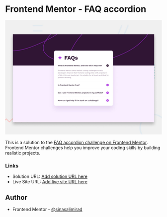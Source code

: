# Frontend Mentor - FAQ accordion

![Design preview for the FAQ accordion coding challenge](./design/desktop-preview.jpg)

This is a solution to the [FAQ accordion challenge on Frontend Mentor](https://www.frontendmentor.io/challenges/faq-accordion-wyfFdeBwBz). Frontend Mentor challenges help you improve your coding skills by building realistic projects.

### Links

- Solution URL: [Add solution URL here](https://your-solution-url.com)
- Live Site URL: [Add live site URL here](https://your-live-site-url.com)

## Author

- Frontend Mentor - [@sinasalimirad](https://www.frontendmentor.io/profile/sinasalimirad)